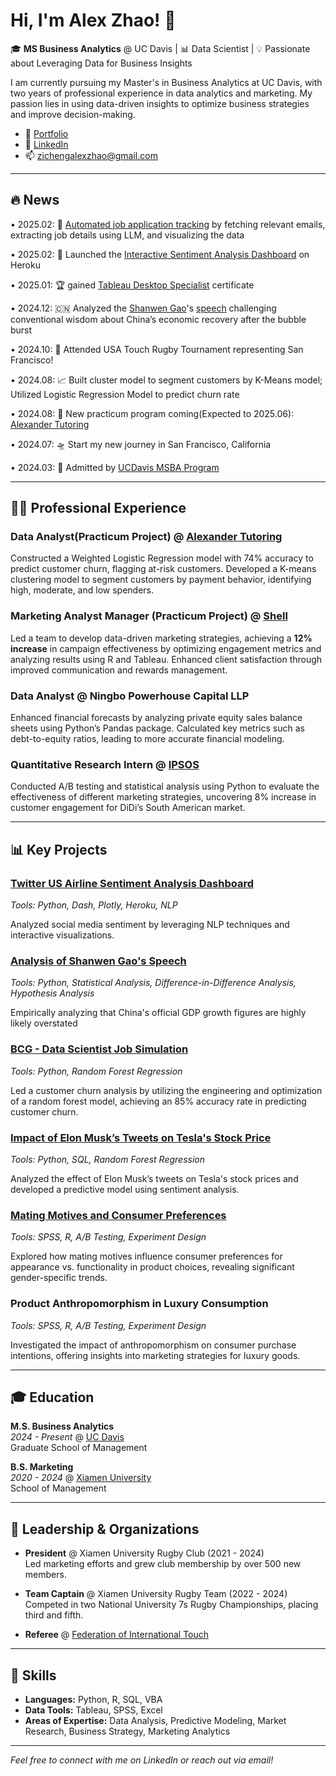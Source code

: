 # Hi, I'm Alex Zhao! 👋

🎓 **MS Business Analytics** @ UC Davis | 📊 Data Scientist | 💡 Passionate about Leveraging Data for Business Insights

I am currently pursuing my Master's in Business Analytics at UC Davis, with two years of professional experience in data analytics and marketing. My passion lies in using data-driven insights to optimize business strategies and improve decision-making.

- 👕 [Portfolio](https://zichengalexzhao.github.io/)
- 🔗 [LinkedIn](https://www.linkedin.com/in/zichengalexzhao)
- 📫 zichengalexzhao@gmail.com

---
## 🔥 News

• 2025.02: 🤖 [Automated job application tracking](https://github.com/zichengalexzhao/job-app-tracker) by fetching relevant emails, extracting job details using LLM, and visualizing the data

• 2025.02: 🚀 Launched the [Interactive Sentiment Analysis Dashboard](https://sentiment-dashboard-123-9d1f22ef9453.herokuapp.com/) on Heroku

• 2025.01: 🏆 gained [Tableau Desktop Specialist](https://www.credly.com/badges/6a04c7f6-0662-49f5-86b7-79bca069c3c6/linked_in_profile) certificate

• 2024.12: 🇨🇳 Analyzed the [Shanwen Gao](https://www.linkedin.com/in/shanwen-gao-8ab8585/?originalSubdomain=cn)'s [speech](https://www.youtube.com/watch?v=1TiZCP5Mnms) challenging conventional wisdom about China’s economic recovery after the bubble burst

• 2024.10: 🏉 Attended USA Touch Rugby Tournament representing San Francisco!

• 2024.08: 📈 Built cluster model to segment customers by K-Means model; Utilized Logistic Regression Model to predict churn rate

• 2024.08: 🚩 New practicum program coming(Expected to 2025.06): [Alexander Tutoring](https://alexandertutoring.com/)

• 2024.07: 🛸 Start my new journey in San Francisco, California

• 2024.03: 🎉 Admitted by [UCDavis MSBA Program](https://gsm.ucdavis.edu/master-science-business-analytics-msba)

---

## 🧑‍💼 Professional Experience 

### Data Analyst(Practicum Project) @ [Alexander Tutoring](https://alexandertutoring.com/)

Constructed a Weighted Logistic Regression model with 74% accuracy to predict customer churn, flagging at-risk customers. Developed a K-means clustering model to segment customers by payment behavior, identifying high, moderate, and low spenders.

### Marketing Analyst Manager (Practicum Project) @ [Shell](https://www.shell.com.cn/en_cn.html)
Led a team to develop data-driven marketing strategies, achieving a **12% increase** in campaign effectiveness by optimizing engagement metrics and analyzing results using R and Tableau. Enhanced client satisfaction through improved communication and rewards management.

### Data Analyst @ Ningbo Powerhouse Capital LLP
Enhanced financial forecasts by analyzing private equity sales balance sheets using Python’s Pandas package. Calculated key metrics such as debt-to-equity ratios, leading to more accurate financial modeling.

### Quantitative Research Intern @ [IPSOS](https://www.ipsos.com/)
Conducted A/B testing and statistical analysis using Python to evaluate the effectiveness of different marketing strategies, uncovering 8% increase in customer engagement for DiDi’s South American market.


---

## 📊 Key Projects

### [Twitter US Airline Sentiment Analysis Dashboard](https://sentiment-dashboard-123-9d1f22ef9453.herokuapp.com/)

*Tools: Python, Dash, Plotly, Heroku, NLP* 

Analyzed social media sentiment by leveraging NLP techniques and interactive visualizations.

### [Analysis of Shanwen Gao's Speech](https://github.com/zichengalexzhao/SpeechofShanwenGao)

*Tools: Python, Statistical Analysis, Difference-in-Difference Analysis, Hypothesis Analysis* 

Empirically analyzing that China's official GDP growth figures are highly likely overstated


### [BCG - Data Scientist Job Simulation](https://github.com/zichengalexzhao/BCGDataScienceProject)

*Tools: Python, Random Forest Regression*  

Led a customer churn analysis by utilizing the engineering and optimization of a random forest model, achieving an 85% accuracy rate in predicting customer churn.

### [Impact of Elon Musk’s Tweets on Tesla's Stock Price](https://drive.google.com/file/d/1XM0R5Wx0B1BDIwM_qSjXGOVKmUtJIVvP/view?usp=drive_link)

*Tools: Python, SQL, Random Forest Regression*  

Analyzed the effect of Elon Musk’s tweets on Tesla's stock prices and developed a predictive model using sentiment analysis.

### [Mating Motives and Consumer Preferences](https://github.com/zichengalexzhao/matingmotive)

*Tools: SPSS, R, A/B Testing, Experiment Design*  

Explored how mating motives influence consumer preferences for appearance vs. functionality in product choices, revealing significant gender-specific trends.

### Product Anthropomorphism in Luxury Consumption

*Tools: SPSS, R, A/B Testing, Experiment Design*

Investigated the impact of anthropomorphism on consumer purchase intentions, offering insights into marketing strategies for luxury goods.

---

## 🎓 Education

**M.S. Business Analytics**  
*2024 - Present* @ [UC Davis](https://www.ucdavis.edu/)  
Graduate School of Management

**B.S. Marketing**  
*2020 - 2024* @ [Xiamen University](https://en.xmu.edu.cn/main.htm)  
School of Management

---

## 🏉 Leadership & Organizations

- **President** @ Xiamen University Rugby Club (2021 - 2024)  
  Led marketing efforts and grew club membership by over 500 new members.
  
- **Team Captain** @ Xiamen University Rugby Team (2022 - 2024)  
  Competed in two National University 7s Rugby Championships, placing third and fifth.

- **Referee** @ [Federation of International Touch](https://www.internationaltouch.org/)

---

## 💼 Skills

- **Languages:** Python, R, SQL, VBA  
- **Data Tools:** Tableau, SPSS, Excel  
- **Areas of Expertise:** Data Analysis, Predictive Modeling, Market Research, Business Strategy, Marketing Analytics

---

*Feel free to connect with me on LinkedIn or reach out via email!*
